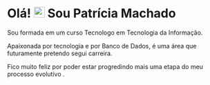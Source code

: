 <h1>Olá!  <img src="https://media.giphy.com/media/hvRJCLFzcasrR4ia7z/giphy.gif" width ="25px" height="25px" >  Sou Patrícia Machado </h1>

<P>Sou formada em um curso Tecnologo em Tecnologia da Informação. </P>

<p> Apaixonada por tecnologia e por Banco de Dados, é uma área que futuramente pretendo segui carreira.
  
  Fico muito feliz por poder estar progredindo mais uma etapa do meu processo evolutivo . </p>
